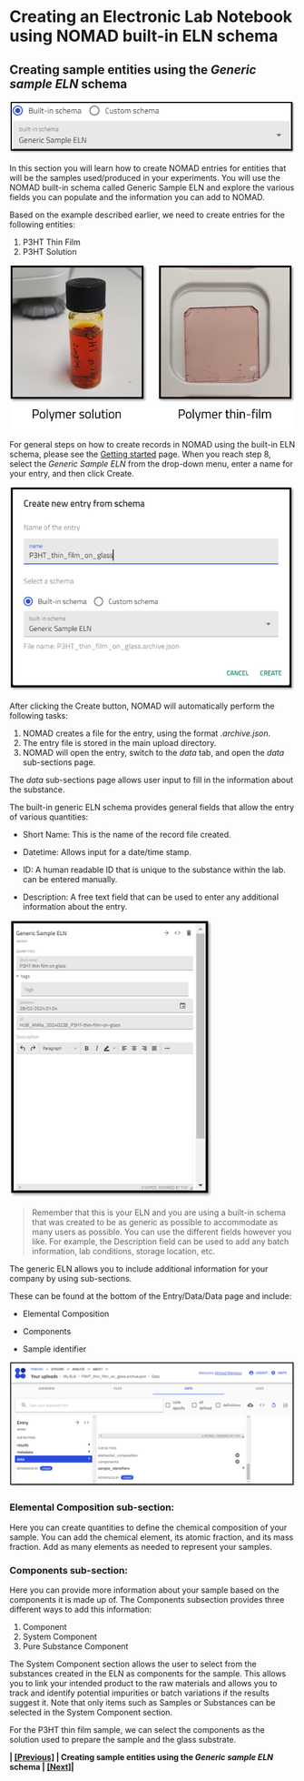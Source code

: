 # Creating an Electronic Lab Notebook using NOMAD built-in ELN schema

## **Creating sample entities using the *Generic sample ELN* schema**

![Screenshot of the NOMAD UI showing the Generic Example ELN Schema](images/buit-in%20schema/generic%20sample/1.png)

In this section you will learn how to create NOMAD entries for entities that will be the samples used/produced in your experiments. You will use the NOMAD built-in schema called Generic Sample ELN and explore the various fields you can populate and the information you can add to NOMAD. 

Based on the example described earlier, we need to create entries for the following entities:
1. P3HT Thin Film
2. P3HT Solution

![Alt text](images/Lab%20images/Samples.png)

For general steps on how to create records in NOMAD using the built-in ELN schema, please see the [Getting started](5A_1_ELN_built_in_schemas.md) page. When you reach step 8, select the *Generic Sample ELN* from the drop-down menu, enter a name for your entry, and then click Create. 

![Creating an entry in NOMAD for a sample entity and naming it P3HT_thin_film_on_glass](images/buit-in%20schema/generic%20sample/P3HT_film.png)

After clicking the Create button, NOMAD will automatically perform the following tasks:
1. NOMAD creates a file for the entry, using the format *.archive.json*.
2. The entry file is stored in the main upload directory. 
3. NOMAD will open the entry, switch to the *data* tab, and open the *data* sub-sections page. 

The *data* sub-sections page allows user input to fill in the information about the substance. 

The built-in generic ELN schema provides general fields that allow the entry of various quantities: 
* Short Name: This is the name of the record file created.
* Datetime: Allows input for a date/time stamp. 

* ID: A human readable ID that is unique to the substance within the lab. 
can be entered manually.

* Description: A free text field that can be used to enter any additional information about the entry. 

![Alt Text](images/buit-in%20schema/generic%20sample/Quantities.png)

> Remember that this is your ELN and you are using a built-in schema that was created to be as generic as possible to accommodate as many users as possible. You can use the different fields however you like. For example, the Description field can be used to add any batch information, lab conditions, storage location, etc.

The generic ELN allows you to include additional information for your company by using sub-sections. 

These can be found at the bottom of the Entry/Data/Data page and include:

* Elemental Composition

* Components

* Sample identifier

![generic sample sub-sections](images/buit-in%20schema/generic%20sample/subsections.png)

### Elemental Composition sub-section:
Here you can create quantities to define the chemical composition of your sample. You can add the chemical element, its atomic fraction, and its mass fraction. 
Add as many elements as needed to represent your samples. 

### Components sub-section:
Here you can provide more information about your sample based on the components it is made up of. 
The Components subsection provides three different ways to add this information:

1. Component
2. System Component
3. Pure Substance Component

The System Component section allows the user to select from the substances created in the ELN as components for the sample. This allows you to link your intended product to the raw materials and allows you to track and identify potential impurities or batch variations if the results suggest it. 
Note that only items such as Samples or Substances can be selected in the System Component section.

For the P3HT thin film sample, we can select the components as the solution used to prepare the sample and the glass substrate. 

**| [[Previous]](5B_1_Substance_entities.md) |   Creating sample entities using the *Generic sample ELN* schema | [[Next]](5B_3_Instrument_entities.md)|**